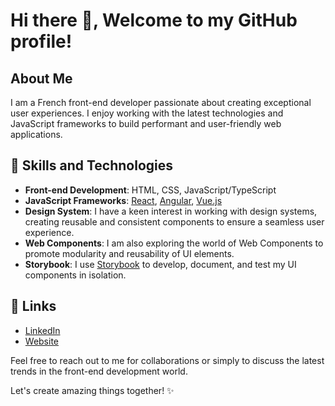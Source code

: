 # Hi there 👋, Welcome to my GitHub profile!

## About Me

I am a French front-end developer passionate about creating exceptional user experiences. I enjoy working with the latest technologies and JavaScript frameworks to build performant and user-friendly web applications.

## 🧰 Skills and Technologies

- **Front-end Development**: HTML, CSS, JavaScript/TypeScript
- **JavaScript Frameworks**: [React](https://reactjs.org/), [Angular](https://angular.io/), [Vue.js](https://vuejs.org/)
- **Design System**: I have a keen interest in working with design systems, creating reusable and consistent components to ensure a seamless user experience.
- **Web Components**: I am also exploring the world of Web Components to promote modularity and reusability of UI elements.
- **Storybook**: I use [Storybook](https://storybook.js.org/) to develop, document, and test my UI components in isolation.

## 🔗 Links

- [LinkedIn](https://www.linkedin.com/in/antoinebarbier022/)
- [Website](https://www.antoinebarbier.fr/)

Feel free to reach out to me for collaborations or simply to discuss the latest trends in the front-end development world.

Let's create amazing things together! ✨
